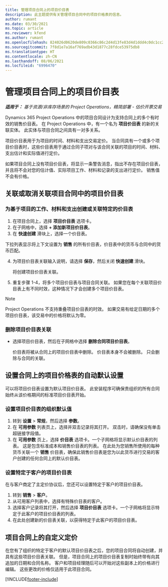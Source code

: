 ```yaml
---
title: 管理项目合同上的项目价目表
description: 此主题提供有关管理项目合同中的项目价格表的信息。
author: rumant
ms.date: 03/30/2021
ms.topic: article
ms.reviewer: kfend
ms.author: rumant
ms.openlocfilehash: 824026d0620de809c0366c86c2d4d13fe83d4d1ddd4c0dc1cc2645ff712705d5
ms.sourcegitcommit: 7f8d1e7a16af769adb43d1877c28fdce53975db8
ms.translationtype: HT
ms.contentlocale: zh-CN
ms.lasthandoff: 08/06/2021
ms.locfileid: "6996470"
---
```

# <a name="manage-project-price-lists-on-project-contracts"></a>管理项目合同上的项目价目表

_**适用于：** 基于资源/非库存场景的 Project Operations，精简部署 - 估价开票交易_

Dynamics 365 Project Operations 中的项目合同设计为支持合同上的多个有时效的销售价目表。 在 Project Operations 中，有一个名为 **项目价目表** 的新的关联实体。 此实体与项目合同之间具有一对多关系。

项目价目表用于为项目的时间、材料和支出交易定价。 当合同具有一个或多个项目价目表时，这些价目表用于通过合同子项对与该合同关联的项目的时间、材料、支出估计和实际值进行定价。

如果项目合同上没有项目价目表，将显示一条警告消息，指出不存在项目价目表，并且将不会对您的估计值、实际项目工作、材料和记录的支出进行定价。 销售值不会有价格。

## <a name="associate-or-unassociate-a-project-price-list-on-a-project-contract"></a>关联或取消关联项目合同中的项目价目表

### <a name="create-or-associate-a-specific-price-list-for-estimating-project-based-work-material-and-expenses"></a>为基于项目的工作、材料和支出创建或关联特定的价目表

1. 在项目合同上，选择 **项目价目表** 选项卡。
2. 在子网格中，选择 **+ 添加新项目价目表**。
3. 在 **快速创建** 滑块上，选择一个价目表。 

  下拉列表显示将上下文设置为 **销售** 的所有价目表，价目表中的货币与合同中的货币匹配。
  
4. 为项目价目表关联输入说明，请选择 **保存**，然后关闭 **快速创建** 滑块。

   将创建项目价目表关联。
   
5. 重复步骤 1-4，将多个项目价目表与项目合同关联。 如果您在每个关联项目价目表上有不同时效，这种情况下才会创建多个项目价目表。

> [!NOTE]
> Project Operations 不支持重叠项目价目表的时效。 如果交易有给定日期的多个项目价目表，该交易中的价格将默认为零。

### <a name="remove-a-project-price-list-association"></a>删除项目价目表关联

- 选择项目价目表，然后在子网格中选择 **删除合同项目价目表**。 

  价目表将被从合同上的项目价目表中删除。 价目表本身不会被删除。 只会删除与合同的关联。

## <a name="set-up-automatic-defaulting-of-project-price-lists-on-a-contract"></a>设置合同上的项目价格表的自动默认设置

可以将项目价目表设置为默认项目价目表。 此安装程序可确保贵组织的所有合同始终从该价格期间的标准项目价目表开始。

### <a name="set-up-the-organizational-default-for-project-price-lists"></a>设置项目价目表的组织默认值

1. 转到 **设置** > **常规**，然后选择 **参数**。
2. 在 **可用参数** 列表页上，选择并双击记录将其打开。 双击时，请确保没有单击超链接字段值。 
3. 在 **可用参数** 页上，选择 **价目表** 选项卡。一个子网格将显示默认价目表的列表。 这是包含标准成本和销售价目表的列表。 在此处为您销售所使用的每种货币关联一个 **销售** 价目表，确保此销售价目表是您为以此货币进行交易的客户创建的任何合同上的默认价目表。

### <a name="set-up-a-customer-specific-project-price-list"></a>设置特定于客户的项目价目表

在与客户商定了主定价协议后，您还可以设置特定于客户的项目价目表。

1. 转到 **销售** > **客户**。
2. 从可用客户列表中，选择有特殊价目表的客户。
3. 选择客户记录将其打开，然后选择 **项目价目表** 选项卡。一个子网格将显示特定于此客户的项目价目表的列表。 
4. 在此处创建新的价目表关联，以获得特定于此客户的项目价目表。

## <a name="custom-pricing-on-a-project-contract"></a>项目合同上的自定义定价

在您有了组织的特定于客户的默认项目价目表之后，您的项目合同将自动创建，并具有这些项目价目表关联。 但是，项目合同上的项目价目表复制时始终带有向其追加的日期和合同名称。 客户和项目经理随后可以开始对这些副本上的价格进行编辑。 这些更改的价格仅适用于此项目合同。


[!INCLUDE[footer-include](../includes/footer-banner.md)]
